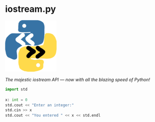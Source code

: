 # iostream.py

<img src="misc/icon.png" width="166px"/>

*The majestic iostream API — now with all the blazing speed of Python!*

```py
import std

x: int = 0
std.cout << "Enter an integer:"
std.cin >> x
std.cout << "You entered " << x << std.endl
```
